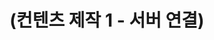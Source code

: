 ---
layout: default
title: "(컨텐츠 제작 1 - 서버 연결)"
parent: "(GameServer C# 🎯)"
has_children: true
nav_order: 2
---
